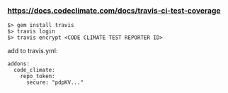 ### https://docs.codeclimate.com/docs/travis-ci-test-coverage

```
$> gem install travis
$> travis login
$> travis encrypt <CODE CLIMATE TEST REPORTER ID>
```

add to travis.yml:
```
addons:
  code_climate:
    repo_token:
      secure: "pdpKV..."
```
